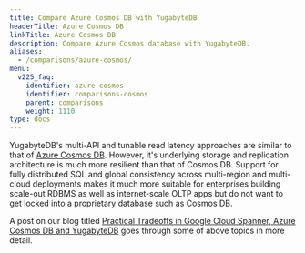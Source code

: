 ```yaml
---
title: Compare Azure Cosmos DB with YugabyteDB
headerTitle: Azure Cosmos DB
linkTitle: Azure Cosmos DB
description: Compare Azure Cosmos database with YugabyteDB.
aliases:
  - /comparisons/azure-cosmos/
menu:
  v225_faq:
    identifier: azure-cosmos
    identifier: comparisons-cosmos
    parent: comparisons
    weight: 1110
type: docs
---
```


YugabyteDB's multi-API and tunable read latency approaches are similar to that of [Azure Cosmos DB](https://azure.microsoft.com/en-us/blog/a-technical-overview-of-azure-cosmos-db/). However, it's underlying storage and replication architecture is much more resilient than that of Cosmos DB. Support for fully distributed SQL and global consistency across multi-region and multi-cloud deployments makes it much more suitable for enterprises building scale-out RDBMS as well as internet-scale OLTP apps but do not want to get locked into a proprietary database such as Cosmos DB.

A post on our blog titled [Practical Tradeoffs in Google Cloud Spanner, Azure Cosmos DB and YugabyteDB](https://www.yugabyte.com/blog/practical-tradeoffs-in-google-cloud-spanner-azure-cosmos-db-and-yugabyte-db/) goes through some of above topics in more detail.
